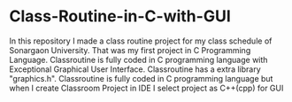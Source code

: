# Class-Routine-in-C-with-GUI
In this repository I made a class routine project for my class schedule of Sonargaon University. 
That was my first project in C Programming Language.
Classroutine is fully coded in C programming language with Exceptional Graphical User Interface. 
Classroutine has a extra library "graphics.h". 
Classroutine is fully coded in C programming language but when I create Classroom Project in IDE I select project as C++(cpp) for GUI
